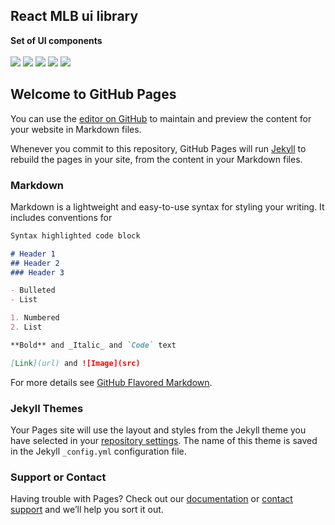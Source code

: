 <h2>React MLB ui library</h2>
<p>
<strong>Set of UI components</strong>
<br><br>
<a href="https://npmjs.com/package/mlb-ui-lib"><img src="https://img.shields.io/npm/dm/mlb-ui-lib.svg"></a>
<a href="https://npmjs.com/package/mlb-ui-lib"><img src="https://img.shields.io/npm/v/mlb-ui-lib.svg"></a>
<img src="http://img.badgesize.io/https://unpkg.com/mlb-ui-lib/dist/mlb-ui-lib.min.js?compression=gzip&label=gzip%20size">
<img src="http://img.badgesize.io/https://unpkg.com/mlb-ui-lib/dist/mlb-ui-lib.min.js?label=size">
<img src="https://img.shields.io/badge/module%20formats-umd%2C%20cjs%2C%20esm-green.svg">
</p>

## Welcome to GitHub Pages

You can use the [editor on GitHub](https://github.com/jmarroyave/mlb-ui-lib/edit/master/README.md) to maintain and preview the content for your website in Markdown files.

Whenever you commit to this repository, GitHub Pages will run [Jekyll](https://jekyllrb.com/) to rebuild the pages in your site, from the content in your Markdown files.

### Markdown

Markdown is a lightweight and easy-to-use syntax for styling your writing. It includes conventions for

```markdown
Syntax highlighted code block

# Header 1
## Header 2
### Header 3

- Bulleted
- List

1. Numbered
2. List

**Bold** and _Italic_ and `Code` text

[Link](url) and ![Image](src)
```

For more details see [GitHub Flavored Markdown](https://guides.github.com/features/mastering-markdown/).

### Jekyll Themes

Your Pages site will use the layout and styles from the Jekyll theme you have selected in your [repository settings](https://github.com/jmarroyave/mlb-ui-lib/settings). The name of this theme is saved in the Jekyll `_config.yml` configuration file.

### Support or Contact

Having trouble with Pages? Check out our [documentation](https://help.github.com/categories/github-pages-basics/) or [contact support](https://github.com/contact) and we’ll help you sort it out.
